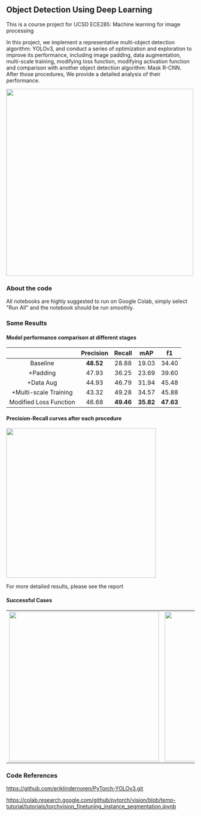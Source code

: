 ## Object Detection Using Deep Learning

This is a course project for UCSD ECE285: Machine learning for image processing

In this project, we implement a representative multi-object detection algorithm: YOLOv3, and conduct a series of optimization and exploration to improve its performance, including image padding, data augmentation, multi-scale training, modifying loss function, modifying activation function and comparison with another object detection algorithm: Mask R-CNN. After those procedures, We provide a detailed analysis of their performance.

<img src= "C:\Users\bobby\OneDrive - The Hong Kong Polytechnic University\From Google\MS Spring2019\ECE285 Machine Learning for Image Processing\Project\WhatWeDid.png" width = '500px' >

### About the code

All notebooks are highly suggested to run on Google Colab, simply select "Run All" and the notebook should be run  smoothly.



### Some Results

#### Model performance comparison at different stages

|                        | Precision |  Recall   |    mAP    |    f1     |
| :--------------------: | :-------: | :-------: | :-------: | :-------: |
|        Baseline        | **48.52** |   28.88   |   19.03   |   34.40   |
|        +Padding        |   47.93   |   36.25   |   23.69   |   39.60   |
|       +Data Aug        |   44.93   |   46.79   |   31.94   |   45.48   |
| +Multi-scale Training  |   43.32   |   49.28   |   34.57   |   45.88   |
| Modified Loss Function |   46.68   | **49.46** | **35.82** | **47.63** |

#### Precision-Recall curves after each procedure

<img src = "C:\Users\bobby\OneDrive - The Hong Kong Polytechnic University\From Google\MS Spring2019\ECE285 Machine Learning for Image Processing\Project\pre-recall.png" width = "400px">

For more detailed results, please see the report



#### Successful Cases

|                                                              |                                                              |                                                              |
| ------------------------------------------------------------ | ------------------------------------------------------------ | ------------------------------------------------------------ |
| <img src = "C:\Users\bobby\OneDrive - The Hong Kong Polytechnic University\From Google\MS Spring2019\ECE285 Machine Learning for Image Processing\Project\s2.png" width = '400px'> | <img src = "C:\Users\bobby\OneDrive - The Hong Kong Polytechnic University\From Google\MS Spring2019\ECE285 Machine Learning for Image Processing\Project\s3.png" width = '400px'> | <img src = "C:\Users\bobby\OneDrive - The Hong Kong Polytechnic University\From Google\MS Spring2019\ECE285 Machine Learning for Image Processing\Project\s4.png" width = '400px'> |



### Code References

https://github.com/eriklindernoren/PyTorch-YOLOv3.git

<https://colab.research.google.com/github/pytorch/vision/blob/temp-tutorial/tutorials/torchvision_finetuning_instance_segmentation.ipynb>